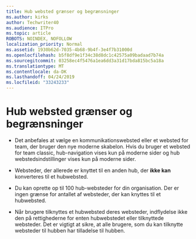 ```yaml
---
title: Hub websted grænser og begrænsninger
ms.author: kirks
author: Techwriter40
ms.audience: ITPro
ms.topic: article
ROBOTS: NOINDEX, NOFOLLOW
localization_priority: Normal
ms.assetid: 1930b62d-7035-4b68-9b4f-3e4f7b31000d
ms.openlocfilehash: b5f8df9e1f34c38d8dc1c42575a09badaad7b74a
ms.sourcegitcommit: 03258ec4f5476a1ea6dd3a31d17bda815bc5a18a
ms.translationtype: MT
ms.contentlocale: da-DK
ms.lasthandoff: 04/24/2019
ms.locfileid: "33243233"
---
```

# <a name="hub-site-limits-and-restrictions"></a>Hub websted grænser og begrænsninger


- Det anbefales at vælge en kommunikationswebsted eller et websted for team, der bruger den nye moderne skabelon. Hvis du bruger et websted for team classic, hub-navigation vises kun på moderne sider og hub webstedsindstillinger vises kun på moderne sider.


- Websteder, der allerede er knyttet til en anden hub, der **ikke kan** konverteres til et hubwebsted.


- Du kan oprette op til 100 hub-websteder for din organisation. Der er ingen grænse for antallet af websteder, der kan knyttes til et hubwebsted.


- Når brugere tilknyttes et hubwebsted deres websteder, indflydelse ikke den på rettighederne for enten hubwebstedet eller tilknyttede websteder. Det er vigtigt at sikre, at alle brugere, som du kan tilknytte websteder til hubben har tilladelse til hubben.

